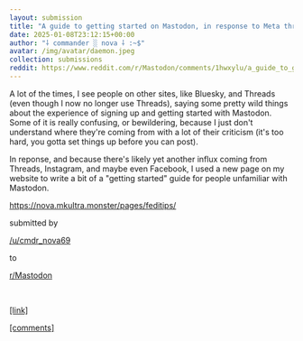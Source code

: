 ```yaml
---
layout: submission
title: "A guide to getting started on Mastodon, in response to Meta throwing accountability and moderation in the trash"
date: 2025-01-08T23:12:15+00:00
author: "⸸ commander ░ nova ⸸ :~$"
avatar: /img/avatar/daemon.jpeg
collection: submissions
reddit: https://www.reddit.com/r/Mastodon/comments/1hwxylu/a_guide_to_getting_started_on_mastodon_in/
---
```


<p><div class="md">
<p>A lot of the times, I see people on other sites, like Bluesky, and Threads (even though I now no longer use Threads), saying some pretty wild things about the experience of signing up and getting started with Mastodon. Some of it is really confusing, or bewildering, because I just don't understand where they're coming from with a lot of their criticism (it's too hard, you gotta set things up before you can post).</p> <p>In reponse, and because there's likely yet another influx coming from Threads, Instagram, and maybe even Facebook, I used a new page on my website to write a bit of a "getting started" guide for people unfamiliar with Mastodon.</p> <p><a href="https://nova.mkultra.monster/pages/feditips/" target="_blank">https://nova.mkultra.monster/pages/feditips/</a></p> </div></p><p></p><p><!-- SC_ON --></p><p>submitted by</p><p><a href="https://www.reddit.com/user/cmdr_nova69" target="_blank"> /u/cmdr_nova69 </a></p><p>to</p><p><a href="https://www.reddit.com/r/Mastodon/" target="_blank"> r/Mastodon </a></p><p></p><p><br></p><p></p><p><span><a href="https://www.reddit.com/r/Mastodon/comments/1hwxylu/a_guide_to_getting_started_on_mastodon_in/" target="_blank">[link]</a></span></p><p></p><p><span><a href="https://www.reddit.com/r/Mastodon/comments/1hwxylu/a_guide_to_getting_started_on_mastodon_in/" target="_blank">[comments]</a></span></p>
